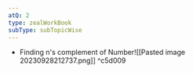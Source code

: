 ```yaml
---
atQ: 2
type: zealWorkBook
subType: subTopicWise
---
```

- Finding n's complement of Number![[Pasted image 20230928212737.png]] ^c5d009